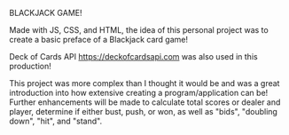 BLACKJACK GAME! 

Made with JS, CSS, and HTML, the idea of this personal project was to create a basic preface of a Blackjack card game! 

Deck of Cards API https://deckofcardsapi.com was also used in this production!

This project was more complex than I thought it would be and was a great introduction into how extensive creating a program/application can be! Further enhancements will be made to calculate total scores or dealer and player, determine if either bust, push, or won, as well as "bids", "doubling down", "hit", and "stand".
